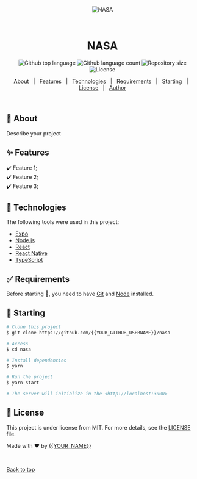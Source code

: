 <div align="center" id="top"> 
  <img src="./.github/app.gif" alt="NASA" />

  &#xa0;

  <!-- <a href="https://nasa.netlify.app">Demo</a> -->
</div>

<h1 align="center">NASA</h1>

<p align="center">
  <img alt="Github top language" src="https://img.shields.io/github/languages/top/{{YOUR_GITHUB_USERNAME}}/nasa?color=56BEB8">

  <img alt="Github language count" src="https://img.shields.io/github/languages/count/{{YOUR_GITHUB_USERNAME}}/nasa?color=56BEB8">

  <img alt="Repository size" src="https://img.shields.io/github/repo-size/{{YOUR_GITHUB_USERNAME}}/nasa?color=56BEB8">

  <img alt="License" src="https://img.shields.io/github/license/{{YOUR_GITHUB_USERNAME}}/nasa?color=56BEB8">

  <!-- <img alt="Github issues" src="https://img.shields.io/github/issues/{{YOUR_GITHUB_USERNAME}}/nasa?color=56BEB8" /> -->

  <!-- <img alt="Github forks" src="https://img.shields.io/github/forks/{{YOUR_GITHUB_USERNAME}}/nasa?color=56BEB8" /> -->

  <!-- <img alt="Github stars" src="https://img.shields.io/github/stars/{{YOUR_GITHUB_USERNAME}}/nasa?color=56BEB8" /> -->
</p>

<!-- Status -->

<!-- <h4 align="center"> 
	🚧  NASA 🚀 Under construction...  🚧
</h4> 

<hr> -->

<p align="center">
  <a href="#dart-about">About</a> &#xa0; | &#xa0; 
  <a href="#sparkles-features">Features</a> &#xa0; | &#xa0;
  <a href="#rocket-technologies">Technologies</a> &#xa0; | &#xa0;
  <a href="#white_check_mark-requirements">Requirements</a> &#xa0; | &#xa0;
  <a href="#checkered_flag-starting">Starting</a> &#xa0; | &#xa0;
  <a href="#memo-license">License</a> &#xa0; | &#xa0;
  <a href="https://github.com/{{YOUR_GITHUB_USERNAME}}" target="_blank">Author</a>
</p>

<br>

## :dart: About ##

Describe your project

## :sparkles: Features ##

:heavy_check_mark: Feature 1;\
:heavy_check_mark: Feature 2;\
:heavy_check_mark: Feature 3;

## :rocket: Technologies ##

The following tools were used in this project:

- [Expo](https://expo.io/)
- [Node.js](https://nodejs.org/en/)
- [React](https://pt-br.reactjs.org/)
- [React Native](https://reactnative.dev/)
- [TypeScript](https://www.typescriptlang.org/)

## :white_check_mark: Requirements ##

Before starting :checkered_flag:, you need to have [Git](https://git-scm.com) and [Node](https://nodejs.org/en/) installed.

## :checkered_flag: Starting ##

```bash
# Clone this project
$ git clone https://github.com/{{YOUR_GITHUB_USERNAME}}/nasa

# Access
$ cd nasa

# Install dependencies
$ yarn

# Run the project
$ yarn start

# The server will initialize in the <http://localhost:3000>
```

## :memo: License ##

This project is under license from MIT. For more details, see the [LICENSE](LICENSE.md) file.


Made with :heart: by <a href="https://github.com/{{YOUR_GITHUB_USERNAME}}" target="_blank">{{YOUR_NAME}}</a>

&#xa0;

<a href="#top">Back to top</a>
